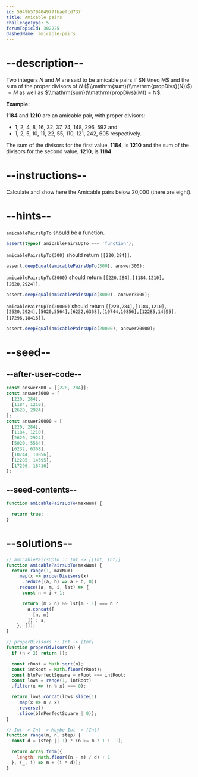 ```yaml
---
id: 5949b579404977fbaefcd737
title: Amicable pairs
challengeType: 5
forumTopicId: 302225
dashedName: amicable-pairs
---
```


# --description--

Two integers $N$ and $M$ are said to be amicable pairs if $N \\neq M$ and the sum of the proper divisors of $N$ ($\\mathrm{sum}(\\mathrm{propDivs}(N))$) $= M$ as well as $\\mathrm{sum}(\\mathrm{propDivs}(M)) = N$.

**Example:**

**1184** and **1210** are an amicable pair, with proper divisors:

<ul>
  <li>1, 2, 4, 8, 16, 32, 37, 74, 148, 296, 592 and</li>
  <li>1, 2, 5, 10, 11, 22, 55, 110, 121, 242, 605 respectively.</li>
</ul>

The sum of the divisors for the first value, **1184**, is **1210** and the sum of the divisors for the second value, **1210**, is **1184**.

# --instructions--

Calculate and show here the Amicable pairs below 20,000 (there are eight).

# --hints--

`amicablePairsUpTo` should be a function.

```js
assert(typeof amicablePairsUpTo === 'function');
```

`amicablePairsUpTo(300)` should return `[[220,284]]`.

```js
assert.deepEqual(amicablePairsUpTo(300), answer300);
```

`amicablePairsUpTo(3000)` should return `[[220,284],[1184,1210],[2620,2924]]`.

```js
assert.deepEqual(amicablePairsUpTo(3000), answer3000);
```

`amicablePairsUpTo(20000)` should return `[[220,284],[1184,1210],[2620,2924],[5020,5564],[6232,6368],[10744,10856],[12285,14595],[17296,18416]]`.

```js
assert.deepEqual(amicablePairsUpTo(20000), answer20000);
```

# --seed--

## --after-user-code--

```js
const answer300 = [[220, 284]];
const answer3000 = [
  [220, 284],
  [1184, 1210],
  [2620, 2924]
];
const answer20000 = [
  [220, 284],
  [1184, 1210],
  [2620, 2924],
  [5020, 5564],
  [6232, 6368],
  [10744, 10856],
  [12285, 14595],
  [17296, 18416]
];
```

## --seed-contents--

```js
function amicablePairsUpTo(maxNum) {

  return true;
}
```

# --solutions--

```js
// amicablePairsUpTo :: Int -> [(Int, Int)]
function amicablePairsUpTo(maxNum) {
  return range(1, maxNum)
    .map(x => properDivisors(x)
      .reduce((a, b) => a + b, 0))
    .reduce((a, m, i, lst) => {
      const n = i + 1;

      return (m > n) && lst[m - 1] === n ?
        a.concat([
          [n, m]
        ]) : a;
    }, []);
}

// properDivisors :: Int -> [Int]
function properDivisors(n) {
  if (n < 2) return [];

  const rRoot = Math.sqrt(n);
  const intRoot = Math.floor(rRoot);
  const blnPerfectSquare = rRoot === intRoot;
  const lows = range(1, intRoot)
  .filter(x => (n % x) === 0);

  return lows.concat(lows.slice(1)
    .map(x => n / x)
    .reverse()
    .slice(blnPerfectSquare | 0));
}

// Int -> Int -> Maybe Int -> [Int]
function range(m, n, step) {
  const d = (step || 1) * (n >= m ? 1 : -1);

  return Array.from({
    length: Math.floor((n - m) / d) + 1
  }, (_, i) => m + (i * d));
}
```
